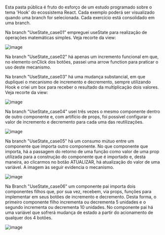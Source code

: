 Esta pasta pública é fruto do esforço de um estudo programado sobre o tema 'Hook' do ecossistema React. Cada exemplo poderá ser visualizado quando uma branch for selecionada. Cada exercício está consolidado em uma branch.

Na branch "UseState_case01" empreguei useState para realização de operações matemáticas simples. Veja recorte da view:

![image](https://github.com/user-attachments/assets/62b90096-1ae7-44ec-b2df-1dc91404af3f)

Na branch "UseState_case02" há apenas um incremento funcional em que, no elemento onClick dos botões, passei uma arrow function para praticar o uso deste mecanismo.

Na branch "UseState_case03" há uma mudança substancial, em que dupliquei o mecanismo de incremento e decremento, sempre utilizando Hook e criei um box para receber o resultado da multiplicação dois valores. Veja recorte da view:

![image](https://github.com/user-attachments/assets/80aa1c01-caba-4780-91fb-a37bc9728ccc)

Na branch "UseState_case04" usei três vezes o mesmo componente dentro de outro componente e, com artifício de props, foi possível configurar o valor de incremento e decremento para cada uma das reutilizações.

![image](https://github.com/user-attachments/assets/926afe83-b157-4db4-a52d-6d7951d7736b)

Na branch "UseState_case05" há um consumo mútuo entre um componente que importa outro componente. No que componente que importa, há a passagem do retorno de uma função como valor de uma prop utilizada para a construção do componente que é importado e, desta maneira, ao clicarmos no botão ATUALIZAR, há atualização do valor de uma variável. A imagem às seguir evidencia o mecanismo.

![image](https://github.com/user-attachments/assets/9b8433eb-9d9b-4821-8524-587cc31f3ed3)

Na Branch "UseState_case06" um componente pai importa dois componentes filhos que, por sua vez, recebem, via props, funções para implementar em seus botões de incremento e decremento. Desta forma, o primeiro componente filho incrementa ou decrementa 5 unidades e o segundo incrementa ou decrementa 10 unidades. No componente pai há uma variável que sofrerá mudança de estado a partir do acionamento de qualquer dos 4 botões.

![image](https://github.com/user-attachments/assets/fa6536e5-7f84-472d-96c5-bffe124a7b9c)


